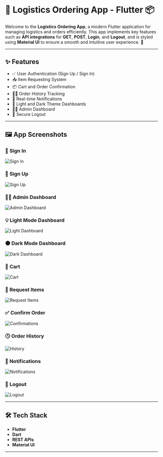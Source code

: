 # 🚚 Logistics Ordering App - Flutter 📦

Welcome to the **Logistics Ordering App**, a modern Flutter application for managing logistics and orders efficiently. This app implements key features such as **API integrations** for **GET**, **POST**, **Login**, and **Logout**, and is styled using **Material UI** to ensure a smooth and intuitive user experience. 📲

---

## ✨ Features

- ✅ User Authentication (Sign Up / Sign In)
- 📥 Item Requesting System
- 📦 Cart and Order Confirmation
- 🕵️‍♂️ Order History Tracking
- 🔔 Real-time Notifications
- 🌙 Light and Dark Theme Dashboards
- 🧑‍💼 Admin Dashboard
- 🚪 Secure Logout

---

## 🖼️ App Screenshots

### 🔐 **Sign In**
<img src="signin.png" alt="Sign In" />

### 📝 **Sign Up**
<img src="signup.png" alt="Sign Up" />

### 🧑‍💼 **Admin Dashboard**
<img src="admin_dashboard.png" alt="Admin Dashboard" />

### 💡 **Light Mode Dashboard**
<img src="light dashboard.png" alt="Light Dashboard" />

### 🌑 **Dark Mode Dashboard**
<img src="dark_dashboard.png" alt="Dark Dashboard" />

### 🛒 **Cart**
<img src="cart.png" alt="Cart" />

### 📩 **Request Items**
<img src="request_items.png" alt="Request Items" />

### ✅ **Confirm Order**
<img src="confirmations.png" alt="Confirmations" />

### 🕓 **Order History**
<img src="history.png" alt="History" />

### 🔔 **Notifications**
<img src="notifications.png" alt="Notifications" />

### 🚪 **Logout**
<img src="logout.png" alt="Logout" />

---

## 🛠️ Tech Stack

- **Flutter**
- **Dart**
- **REST APIs**
- **Material UI**

---


